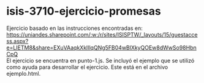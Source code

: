 # isis-3710-ejercicio-promesas

Ejercicio basado en las instrucciones encontradas en: https://uniandes.sharepoint.com/:w:/r/sites/ISISPTW/_layouts/15/guestaccess.aspx?e=LIETM8&share=EXuVAaqkXklIlqQNg5FB04wBlXkyQOEw8dWwSo98HbnCpQ  
El ejercicio se encuentra en punto-1.js. Se incluyó el ejemplo que se utilizó como ayuda para desarrollar el ejercicio. Este está en el archivo ejemplo.html.
